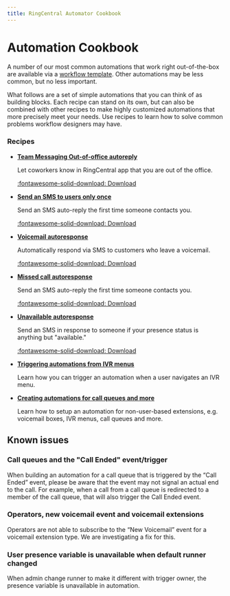 ```yaml
---
title: RingCentral Automator Cookbook
---
```


# Automation Cookbook

A number of our most common automations that work right out-of-the-box are available via a [workflow template](../workflow-templates/index.md). Other automations may be less common, but no less important. 

What follows are a set of simple automations that you can think of as building blocks. Each recipe can stand on its own, but can also be combined with other recipes to make highly customized automations that more precisely meet your needs. Use recipes to learn how to solve common problems workflow designers may have. 

### Recipes

<div class="grid cards" markdown>

- [__Team Messaging Out-of-office autoreply__](chat-ooo-autoreply.md)
  
    Let coworkers know in RingCentral app that you are out of the office.
  
    [:fontawesome-solid-download: Download](chat-ooo-autoreply.json)

- [__Send an SMS to users only once__](autoreply-only-once.md)
  
    Send an SMS auto-reply the first time someone contacts you. 
  
    [:fontawesome-solid-download: Download](autoreply-only-once.json)

- [__Voicemail autoresponse__](voicemail-autoresponse.md)
  
    Automatically respond via SMS to customers who leave a voicemail.
  
    [:fontawesome-solid-download: Download](voicemail-autoresponse.json)

- [__Missed call autoresponse__](missed-call.md)
  
    Send an SMS auto-reply the first time someone contacts you. 
  
    [:fontawesome-solid-download: Download](missed-call.json)

- [__Unavailable autoresponse__](unavailable.md)
  
    Send an SMS in response to someone if your presence status is anything but "available."
  
    [:fontawesome-solid-download: Download](unavailabe.json)

- [__Triggering automations from IVR menus__](ivr-menus.md)
  
    Learn how you can trigger an automation when a user navigates an IVR menu.

- [__Creating automations for call queues and more__](extensions.md)
  
    Learn how to setup an automation for non-user-based extensions, e.g. voicemail boxes, IVR menus, call queues and more.

</div>

## Known issues

### Call queues and the "Call Ended" event/trigger

When building an automation for a call queue that is triggered by the “Call Ended” event, please be aware that the event may not signal an actual end to the call. For example, when a call from a call queue is redirected to a member of the call queue, that will also trigger the Call Ended event. 

### Operators, new voicemail event and voicemail extensions

Operators are not able to subscribe to the “New Voicemail” event for a voicemail extension type. We are investigating a fix for this. 

### User presence variable is unavailable when default runner changed

When admin change runner to make it different with trigger owner, the presence variable is unavailable in automation.
